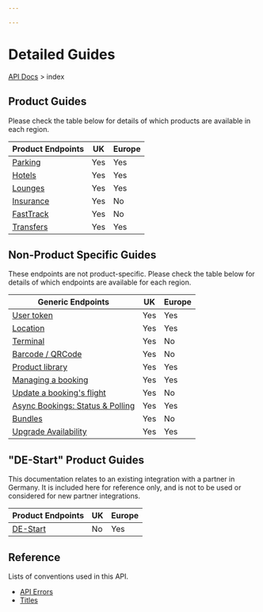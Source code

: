 ```yaml
---

---
```


# Detailed Guides

[API Docs](/hxapi/) > index

## Product Guides

Please check the table below for details of which products are available in each region.

|Product Endpoints|UK|Europe|
|-----------------|--|------|
|[Parking](/hxapi/parking)|Yes|Yes|
|[Hotels](/hxapi/hotel)|Yes|Yes|
|[Lounges](/hxapi/lounge)|Yes|Yes|
|[Insurance](/hxapi/insurance)|Yes|No|
|[FastTrack](/hxapi/fasttrack)|Yes|No|
|[Transfers](/hxapi/transfers)|Yes|Yes|



## Non-Product Specific Guides

These endpoints are not product-specific. Please check the table below for details of which endpoints are available for each region.


| Generic Endpoints                                                                 |UK| Europe |
|-----------------------------------------------------------------------------------|--|--------|
| [User token](/hxapi/usertoken)                                                    |Yes| Yes    |
| [Location](/hxapi/locations)                                                      |Yes| Yes    |
| [Terminal](/hxapi/terminal)                                                       |Yes| No     |
| [Barcode / QRCode](/hxapi/barcode)                                                |Yes| No     |
| [Product library](/hxapi/productlibrary)                                          |Yes| Yes    |
| [Managing a booking](/hxapi/viewamendcancel)                                      |Yes| Yes    |
| [Update a booking's flight](/hxapi/flightUpdate)                                  |Yes| No     |
| [Async Bookings: Status & Polling](/hxapi/asynchronous-bookings) |Yes| Yes    |
| [Bundles](/hxapi/bundles)                                                         |Yes| No     |
| [Upgrade Availability](/hxapi/upgrade)                                            |Yes| Yes    

## "DE-Start" Product Guides

This documentation relates to an existing integration with a partner in Germany. It is included here for reference only, and is not to be used or considered for new partner integrations.

|Product Endpoints|UK|Europe|
|-----------------|--|------|
|[DE-Start](/hxapi/de-start)|No|Yes|

## Reference

Lists of conventions used in this API.

* [API Errors](/hxapi/reference/errors)
* [Titles](/hxapi/reference/titles)
